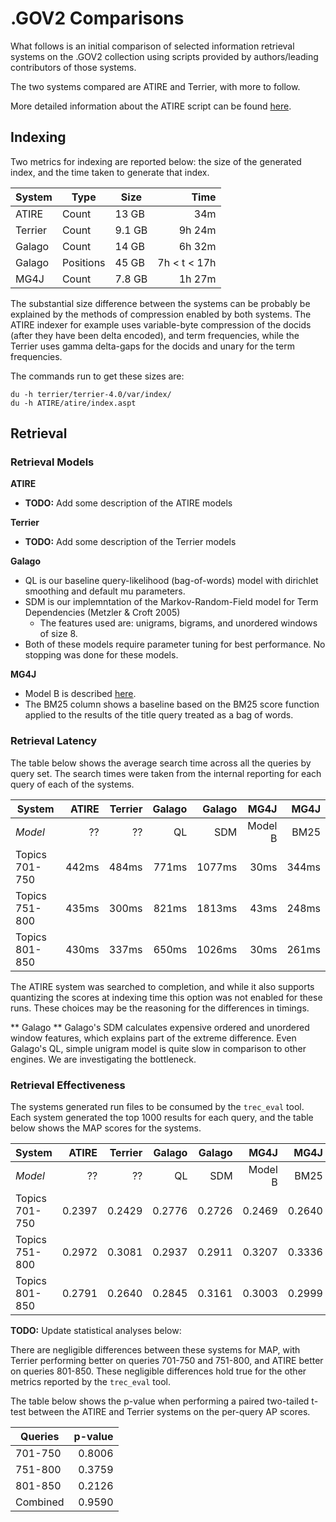 # .GOV2 Comparisons
What follows is an initial comparison of selected information retrieval systems on the .GOV2 collection using scripts provided by authors/leading contributors of those systems.

The two systems compared are ATIRE and Terrier, with more to follow.

More detailed information about the ATIRE script can be found [here](./tree/master/systems/ATIRE).

## Indexing
Two metrics for indexing are reported below: the size of the generated index, and the time taken to generate that index.

System  | Type      |   Size |         Time
--------|-----------|--------|--------------:
ATIRE   | Count     |  13 GB | 34m
Terrier | Count     | 9.1 GB | 9h 24m
Galago  | Count     | 14 GB  | 6h 32m
Galago  | Positions | 45 GB  | 7h &lt; t &lt; 17h
MG4J    | Count     | 7.8 GB | 1h 27m

The substantial size difference between the systems can be probably be explained by the methods of compression enabled by both systems. The ATIRE indexer for example uses variable-byte compression of the docids (after they have been delta encoded), and term frequencies, while the Terrier uses gamma delta-gaps for the docids and unary for the term frequencies.

The commands run to get these sizes are:
```
du -h terrier/terrier-4.0/var/index/
du -h ATIRE/atire/index.aspt
```

## Retrieval

### Retrieval Models

**ATIRE**

+ **TODO:** Add some description of the ATIRE models

**Terrier**

+ **TODO:** Add some description of the Terrier models

**Galago**

+ QL is our baseline query-likelihood (bag-of-words) model with dirichlet smoothing and default mu parameters.
+ SDM is our implemntation of the Markov-Random-Field model for Term Dependencies (Metzler & Croft 2005)
    + The features used are: unigrams, bigrams, and unordered windows of size 8.
+ Both of these models require parameter tuning for best performance. No stopping was done for these models.

**MG4J**

+ Model B is described [here](http://trec.nist.gov/pubs/trec15/papers/umilano.tera.final.pdf).
+ The BM25 column shows a baseline based on the BM25 score function applied to the results of the title query treated as a bag of words.

### Retrieval Latency

The table below shows the average search time across all the queries by query set. The search times were taken from the internal reporting for each query of each of the systems.

System         |   ATIRE | Terrier | Galago | Galago | MG4J    | MG4J
---------------|--------:|--------:|-------:|-------:|--------:|-------:
*Model*        |      ?? |     ??  |    QL  |   SDM  | Model B |   BM25
Topics 701-750 |   442ms |   484ms | 771ms  | 1077ms |    30ms |  344ms
Topics 751-800 |   435ms |   300ms | 821ms  | 1813ms |    43ms |  248ms
Topics 801-850 |   430ms |   337ms | 650ms  | 1026ms |    30ms |  261ms

The ATIRE system was searched to completion, and while it also supports quantizing the scores at indexing time this option was not enabled for these runs. These choices may be the reasoning for the differences in timings. 

** Galago **
Galago's SDM calculates expensive ordered and unordered window features, which explains part of the extreme difference. Even Galago's QL, simple unigram model is quite slow in comparison to other engines. We are investigating the bottleneck.

### Retrieval Effectiveness

The systems generated run files to be consumed by the `trec_eval` tool. Each system generated the top 1000 results for each query, and the table below shows the MAP scores for the systems.

System         |   ATIRE | Terrier | Galago | Galago | MG4J    | MG4J
---------------|--------:|--------:|-------:|-------:|--------:|-------:
*Model*        |      ?? |     ??  |   QL   |  SDM   | Model B |   BM25
Topics 701-750 |  0.2397 |  0.2429 | 0.2776 | 0.2726 |  0.2469 | 0.2640
Topics 751-800 |  0.2972 |  0.3081 | 0.2937 | 0.2911 |  0.3207 | 0.3336
Topics 801-850 |  0.2791 |  0.2640 | 0.2845 | 0.3161 |  0.3003 | 0.2999

**TODO:** Update statistical analyses below:

There are negligible differences between these systems for MAP, with Terrier performing better on queries 701-750 and 751-800, and ATIRE better on queries 801-850. These negligible differences hold true for the other metrics reported by the `trec_eval` tool.

The table below shows the p-value when performing a paired two-tailed t-test between the ATIRE and Terrier systems on the per-query AP scores.

Queries  | p-value
---------|-------:
 701-750 |  0.8006
 751-800 |  0.3759
 801-850 |  0.2126
Combined |  0.9590
